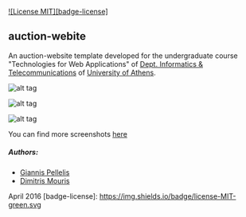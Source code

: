 [![License MIT][badge-license]](LICENSE)

## auction-webite
An auction-website template developed for the undergraduate course "Technologies for Web Applications" of [Dept. Informatics & Telecommunications](http://www.di.uoa.gr/eng) of [University of Athens](http://en.uoa.gr/).

![alt tag](https://github.com/gpelelis/auction-website/blob/master/screenshots/index.png)

![alt tag](https://github.com/gpelelis/auction-website/blob/master/screenshots/homepage.png)

![alt tag](https://github.com/gpelelis/auction-website/blob/master/screenshots/chat.png)

You can find more screenshots [here](https://github.com/gpelelis/auction-website/blob/master/screenshots/)


##### Authors:
+ [Giannis Pellelis](https://github.com/gpelelis)
+ [Dimitris Mouris](https://github.com/jimouris)

April 2016
[badge-license]: https://img.shields.io/badge/license-MIT-green.svg
